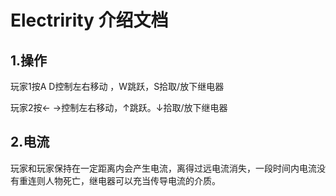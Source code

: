 # Electririty 介绍文档

## 1.操作

玩家1按A D控制左右移动 ，W跳跃，S拾取/放下继电器

玩家2按← →控制左右移动，↑跳跃。↓拾取/放下继电器

## 2.电流

玩家和玩家保持在一定距离内会产生电流，离得过远电流消失，一段时间内电流没有重连则人物死亡，继电器可以充当传导电流的介质。



